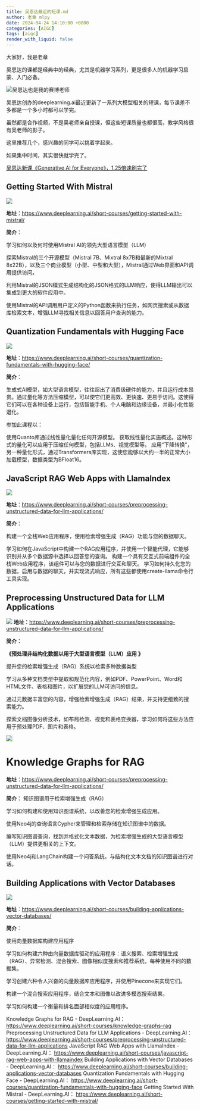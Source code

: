 ```yaml
---
title: 吴恩达最近的短课.md
author: 老章 mlpy
date: 2024-04-24 14:10:00 +0800
categories: [AIGC]
tags: [aigc]
render_with_liquid: false
---
```


大家好，我是老章

吴恩达的课都是经典中的经典，尤其是机器学习系列，更是很多人的机器学习启蒙、入门必备。

![吴恩达也是我的赛博老师](https://r2.zhanglearning.com/blog/2024/04/bf6e2e31145dd662ee7e1f4ab883e1aa.png)


吴恩达创办的deeplearning.ai最近更新了一系列大模型相关的短课，每节课差不多都是一个多小时都可以学完。

虽然都是合作视频，不是吴老师亲自授课，但这些短课质量也都很高，教学风格很有吴老师的影子。

这里推荐几个，感兴趣的同学可以挑着学起来。

如果集中时间，其实很快就学完了。

[吴恩达新课《Generative Al for Everyone》，1.25倍速刷完了](https://mp.weixin.qq.com/s/It5cbZz3QIvWZinBrYi9FA)
## Getting Started With Mistral
![](https://r2.zhanglearning.com/blog/2024/04/2eb9d64af4abc20ab5cd6b62659c8f5d.png)

**地址**：https://www.deeplearning.ai/short-courses/getting-started-with-mistral/

**简介**：

学习如何以及何时使用Mistral AI的领先大型语言模型（LLM）

探索Mistral的三个开源模型（Mistral 7B、Mixtral 8x7B和最新的Mixtral 8x22B），以及三个商业模型（小型、中型和大型），Mistral通过Web界面和API调用提供访问。 

利用Mistral的JSON模式生成结构化的JSON格式的LLM响应，使得LLM输出可以集成到更大的软件应用中。 

使用Mistral的API调用用户定义的Python函数来执行任务，如网页搜索或从数据库检索文本，增强LLM寻找相关信息以回答用户查询的能力。

## Quantization Fundamentals with Hugging Face
![](https://r2.zhanglearning.com/blog/2024/04/c232d890406855d99cbe259ad12d97e3.png)

**地址**：https://www.deeplearning.ai/short-courses/quantization-fundamentals-with-hugging-face/

**简介**：
  
生成式AI模型，如大型语言模型，往往超出了消费级硬件的能力，并且运行成本昂贵。通过量化等方法压缩模型，可以使它们更高效、更快速、更易于访问。这使得它们可以在各种设备上运行，包括智能手机、个人电脑和边缘设备，并最小化性能退化。

参加此课程以：

使用Quanto库通过线性量化量化任何开源模型。 获取线性量化实施概述。这种形式的量化可以应用于压缩任何模型，包括LLMs、视觉模型等。 应用“下降转换”，另一种量化形式，通过Transformers库实现，这使您能够以大约一半的正常大小加载模型，数据类型为BFloat16。

## JavaScript RAG Web Apps with LlamaIndex

![](https://r2.zhanglearning.com/blog/2024/04/4cb24bbe316b565b39f7dde0ce281521.png)

**地址**：https://www.deeplearning.ai/short-courses/preprocessing-unstructured-data-for-llm-applications/

**简介**：

构建一个全栈Web应用程序，使用检索增强生成（RAG）功能与您的数据聊天。

学习如何在JavaScript中构建一个RAG应用程序，并使用一个智能代理，它能够识别并从多个数据源中选择以回答您的查询。 构建一个具有交互式前端组件的全栈Web应用程序，该组件可以与您的数据进行交互和聊天。 学习如何持久化您的数据，启用与数据的聊天，并实现流式响应，所有这些都使用create-llama命令行工具实现。

## Preprocessing Unstructured Data for LLM Applications
![](https://r2.zhanglearning.com/blog/2024/04/0cd9b2aad8c904c7e104ddf02306fc5e.png)
**地址**：https://www.deeplearning.ai/short-courses/preprocessing-unstructured-data-for-llm-applications/

**简介**：

**《预处理非结构化数据以用于大型语言模型（LLM）应用 》**

提升您的检索增强生成（RAG）系统以检索多种数据类型

学习从多种文档类型中提取和规范化内容，例如PDF、PowerPoint、Word和HTML文件、表格和图片，以扩展您的LLM可访问的信息。 

通过元数据丰富您的内容，增强检索增强生成（RAG）结果，并支持更细致的搜索能力。 

探索文档图像分析技术，如布局检测、视觉和表格变换器，学习如何将这些方法应用于预处理PDF、图片和表格。


![](https://r2.zhanglearning.com/blog/2024/04/84d79782b65ff8682353504349eb1055.png)
# Knowledge Graphs for RAG

**地址**：https://www.deeplearning.ai/short-courses/preprocessing-unstructured-data-for-llm-applications/

**简介**：
知识图谱用于检索增强生成（RAG） 

学习如何构建和使用知识图谱系统，以改善您的检索增强生成应用。

使用Neo4j的查询语言Cypher来管理和检索存储在知识图谱中的数据。 

编写知识图谱查询，找到并格式化文本数据，为检索增强生成的大型语言模型（LLM）提供更相关的上下文。

使用Neo4j和LangChain构建一个问答系统，与结构化文本文档的知识图谱进行对话。

## Building Applications with Vector Databases

![](https://r2.zhanglearning.com/blog/2024/04/678774e4755f5dfbc2daa904f13b86fc.png)

**地址**：https://www.deeplearning.ai/short-courses/building-applications-vector-databases/

**简介**：

使用向量数据库构建应用程序 

学习如何构建六种由向量数据库驱动的应用程序：语义搜索、检索增强生成（RAG）、异常检测、混合搜索、图像相似度搜索和推荐系统，每种使用不同的数据集。

学习创建六种令人兴奋的向量数据库应用程序，并使用Pinecone来实现它们。 

构建一个混合搜索应用程序，结合文本和图像以改进多模态搜索结果。 

学习如何构建一个衡量和排名面部相似度的应用程序。


Knowledge Graphs for RAG - DeepLearning.AI： https://www.deeplearning.ai/short-courses/knowledge-graphs-rag
Preprocessing Unstructured Data for LLM Applications - DeepLearning.AI： https://www.deeplearning.ai/short-courses/preprocessing-unstructured-data-for-llm-applications
JavaScript RAG Web Apps with LlamaIndex - DeepLearning.AI： https://www.deeplearning.ai/short-courses/javascript-rag-web-apps-with-llamaindex
Building Applications with Vector Databases - DeepLearning.AI： https://www.deeplearning.ai/short-courses/building-applications-vector-databases
Quantization Fundamentals with Hugging Face - DeepLearning.AI： https://www.deeplearning.ai/short-courses/quantization-fundamentals-with-hugging-face
Getting Started With Mistral - DeepLearning.AI： https://www.deeplearning.ai/short-courses/getting-started-with-mistral/